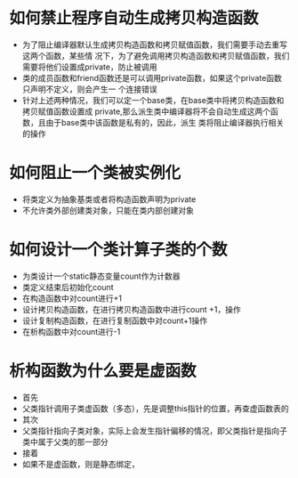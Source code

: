 # 如何禁止程序自动生成拷贝构造函数

- 为了阻止编译器默认生成拷贝构造函数和拷贝赋值函数，我们需要手动去重写这两个函数，某些情 况下，为了避免调用拷贝构造函数和拷贝赋值函数，我们需要将他们设置成private，防止被调用
- 类的成员函数和friend函数还是可以调用private函数，如果这个private函数只声明不定义，则会产生一 个连接错误
- 针对上述两种情况，我们可以定一个base类，在base类中将拷贝构造函数和拷贝赋值函数设置成 private,那么派生类中编译器将不会自动生成这两个函数，且由于base类中该函数是私有的，因此，派生 类将阻止编译器执行相关的操作



# 如何阻止一个类被实例化

- 将类定义为抽象基类或者将构造函数声明为private
- 不允许类外部创建类对象，只能在类内部创建对象



# 如何设计一个类计算子类的个数

- 为类设计一个static静态变量count作为计数器
- 类定义结束后初始化count
- 在构造函数中对count进行+1
- 设计拷贝构造函数，在进行拷贝构造函数中进行count +1，操作
- 设计复制构造函数，在进行复制函数中对count+1操作
- 在析构函数中对count进行-1



# 析构函数为什么要是虚函数

- 首先
- 父类指针调用子类虚函数（多态），先是调整this指针的位置，再查虚函数表的
- 其次
- 父类指针指向子类对象，实际上会发生指针偏移的情况，即父类指针是指向子类中属于父类的那一部分
- 接着
- 如果不是虚函数，则是静态绑定，